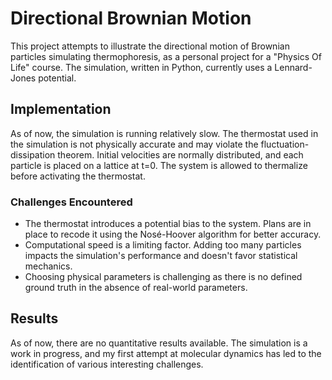# Directional Brownian Motion

This project attempts to illustrate the directional motion of Brownian particles simulating thermophoresis, as a personal project for a "Physics Of Life" course. The simulation, written in Python, currently uses a Lennard-Jones potential.

## Implementation

As of now, the simulation is running relatively slow. The thermostat used in the simulation is not physically accurate and may violate the fluctuation-dissipation theorem. Initial velocities are normally distributed, and each particle is placed on a lattice at t=0. The system is allowed to thermalize before activating the thermostat.

### Challenges Encountered

- The thermostat introduces a potential bias to the system. Plans are in place to recode it using the Nosé-Hoover algorithm for better accuracy.
- Computational speed is a limiting factor. Adding too many particles impacts the simulation's performance and doesn't favor statistical mechanics.
- Choosing physical parameters is challenging as there is no defined ground truth in the absence of real-world parameters.

## Results

As of now, there are no quantitative results available. The simulation is a work in progress, and my first attempt at molecular dynamics has led to the identification of various interesting challenges.
